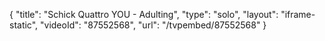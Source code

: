 {
    "title": "Schick Quattro YOU - Adulting",
    "type": "solo",
    "layout": "iframe-static",
    "videoId": "87552568",
    "url": "\/tvpembed\/87552568"
}